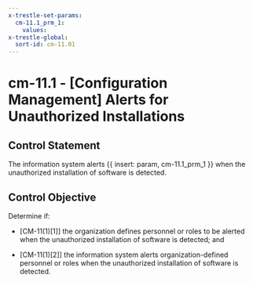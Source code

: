 ```yaml
---
x-trestle-set-params:
  cm-11.1_prm_1:
    values:
x-trestle-global:
  sort-id: cm-11.01
---
```


# cm-11.1 - \[Configuration Management\] Alerts for Unauthorized Installations

## Control Statement

The information system alerts {{ insert: param, cm-11.1_prm_1 }} when the unauthorized installation of software is detected.

## Control Objective

Determine if:

- \[CM-11(1)[1]\] the organization defines personnel or roles to be alerted when the unauthorized installation of software is detected; and

- \[CM-11(1)[2]\] the information system alerts organization-defined personnel or roles when the unauthorized installation of software is detected.
